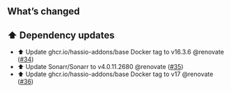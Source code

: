 ## What’s changed

## ⬆️ Dependency updates

- ⬆️ Update ghcr.io/hassio-addons/base Docker tag to v16.3.6 @renovate ([#34](https://github.com/hassio-addons/addon-sonarr/pull/34))
- ⬆️ Update Sonarr/Sonarr to v4.0.11.2680 @renovate ([#35](https://github.com/hassio-addons/addon-sonarr/pull/35))
- ⬆️ Update ghcr.io/hassio-addons/base Docker tag to v17 @renovate ([#36](https://github.com/hassio-addons/addon-sonarr/pull/36))

